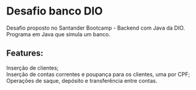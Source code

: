 # Desafio banco DIO
Desafio proposto no Santander Bootcamp - Backend com Java da DIO.
Programa em Java que simula um banco.

## Features:
Inserção de clientes;<br>
Inserção de contas correntes e poupança para os clientes, uma por CPF;<br>
Operações de saque, depósito e transferência entre contas.
